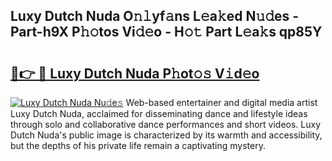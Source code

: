 ## Luxy Dutch Nuda O𝚗𝚕yf𝚊ns L𝚎a𝚔ed N𝚞𝚍es - Part-h9X P𝚑𝚘tos Vi𝚍𝚎o - H𝚘𝚝 Part L𝚎a𝚔s qp85Y

# <h2><a href="http://kf1cd8.oniu.top/?m=Luxy+Dutch+Nuda">🔗👉 🔴 Luxy Dutch Nuda P𝚑ot𝚘𝚜 V𝚒d𝚎o</a></h2>

[![Luxy Dutch Nuda Nu𝚍e𝚜](https://i.imgur.com/0qMVB7G.gif)](http://kf1cd8.oniu.top/?m=Luxy+Dutch+Nuda)
Web-based entertainer and digital media artist Luxy Dutch Nuda, acclaimed for disseminating dance and lifestyle ideas through solo and collaborative dance performances and short videos. Luxy Dutch Nuda's public image is characterized by its warmth and accessibility, but the depths of his private life remain a captivating mystery.  
